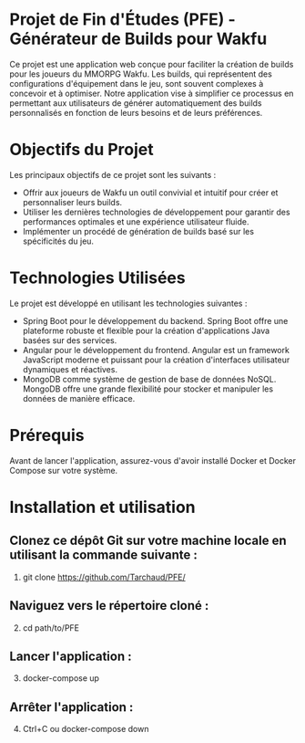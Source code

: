 # Projet de Fin d'Études (PFE) - Générateur de Builds pour Wakfu
Ce projet est une application web conçue pour faciliter la création de builds pour les joueurs du MMORPG Wakfu. Les builds, qui représentent des configurations d'équipement dans le jeu, sont souvent complexes à concevoir et à optimiser. Notre application vise à simplifier ce processus en permettant aux utilisateurs de générer automatiquement des builds personnalisés en fonction de leurs besoins et de leurs préférences.

# Objectifs du Projet
Les principaux objectifs de ce projet sont les suivants :

* Offrir aux joueurs de Wakfu un outil convivial et intuitif pour créer et personnaliser leurs builds.
* Utiliser les dernières technologies de développement pour garantir des performances optimales et une expérience utilisateur fluide.
* Implémenter un procédé de génération de builds basé sur les spécificités du jeu.

# Technologies Utilisées
Le projet est développé en utilisant les technologies suivantes :

* Spring Boot pour le développement du backend. Spring Boot offre une plateforme robuste et flexible pour la création d'applications Java basées sur des services.
* Angular pour le développement du frontend. Angular est un framework JavaScript moderne et puissant pour la création d'interfaces utilisateur dynamiques et réactives.
* MongoDB comme système de gestion de base de données NoSQL. MongoDB offre une grande flexibilité pour stocker et manipuler les données de manière efficace.

# Prérequis
Avant de lancer l'application, assurez-vous d'avoir installé Docker et Docker Compose sur votre système.

# Installation et utilisation

## Clonez ce dépôt Git sur votre machine locale en utilisant la commande suivante :
1. git clone https://github.com/Tarchaud/PFE/

## Naviguez vers le répertoire cloné :
2. cd path/to/PFE

## Lancer l'application :
3. docker-compose up

## Arrêter l'application :
4. Ctrl+C ou docker-compose down
